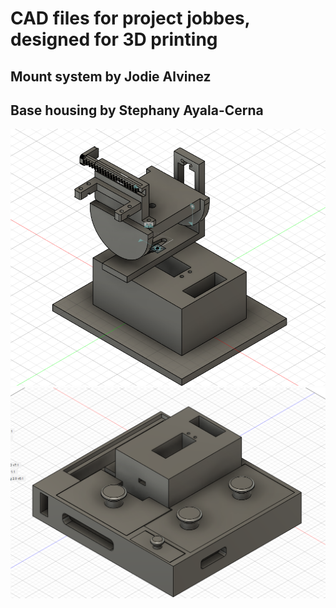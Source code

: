 # CAD files for project jobbes, designed for 3D printing
## Mount system by Jodie Alvinez
## Base housing by Stephany Ayala-Cerna

![Mount Assembly](https://github.com/clowdur/jobbes/blob/main/img/mount_assembly.png?raw=true)
![Base Assembly](https://github.com/clowdur/jobbes/blob/main/img/base_assembly.png?raw=true)
